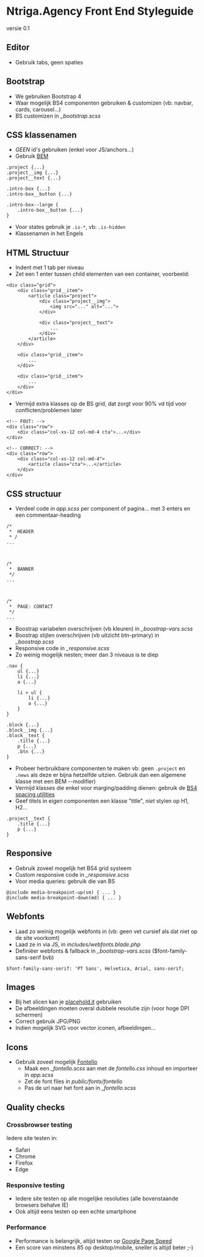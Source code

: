 # Ntriga.Agency Front End Styleguide

versie 0.1

## Editor

- Gebruik tabs, geen spaties

## Bootstrap

- We gebruiken Bootstrap 4
- Waar mogelijk BS4 componenten gebruiken & customizen (vb: navbar, cards, carousel...)
- BS customizen in _\_bootstrap.scss_

## CSS klassenamen

- _GEEN_ id's gebruiken (enkel voor JS/anchors...)
- Gebruik [BEM](https://css-tricks.com/bem-101/)

```
.project {...}
.project__img {...}
.project__text {...}

.intro-box {...}
.intro-box__button {...}

.intro-box--large {
	.intro-box__button {...}
}
```

- Voor states gebruik je `.is-*`, vb: `.is-hidden`
- Klassenamen in het Engels

## HTML Structuur

- Indent met 1 tab per niveau
- Zet een 1 enter tussen child elementen van een container, voorbeeld:

```
<div class="grid">
	<div class="grid__item">
		<article class="project">
			<div class="project__img">
				<img src="..." alt="...">
			</div>

			<div class="project__text">
				...
			</div>
		</article>
	</div>

	<div class="grid__item">
		...
	</div>

	<div class="grid__item">
		...
	</div>
</div>
```

- Vermijd extra klasses op de BS grid, dat zorgt voor 90% vd tijd voor conflicten/problemen later

```
<!-- FOUT: -->
<div class="row">
	<div class="col-xs-12 col-md-4 cta">...</div>
</div>

<!-- CORRECT: -->
<div class="row">
	<div class="col-xs-12 col-md-4">
		<article class="cta">...</article>
	</div>
</div>
```

## CSS structuur

- Verdeel code in _app.scss_ per component of pagina... met 3 enters en een commentaar-heading

```
/*
 *	HEADER
 * /
...



/*
 *	BANNER
 */
...



/*
 *	PAGE: CONTACT
 */
...

```

- Boostrap variabelen overschrijven (vb kleuren) in _\_boostrap-vars.scss_
- Boostrap stijlen overschrijven (vb uitzicht btn-primary) in _\_boostrap.scss_
- Responsive code in _\_responsive.scss_
- Zo weinig mogelijk nesten; meer dan 3 niveaus is te diep

```
.nav {
	ul {...}
	li {...}
	a {...}

	li > ul {
		li {...}
		a {...}
	}
}

.block {...}
.block__img {...}
.block__text {
	.title {...}
	p {...}
	.btn {...}
}
```

- Probeer herbruikbare componenten te maken
  vb: geen `.project` en `.news` als deze er bijna hetzelfde uitzien. Gebruik dan een algemene klasse met een BEM --modifier)
- Vermijd klasses die enkel voor marging/padding dienen: gebruik de [BS4 spacing utilities](https://getbootstrap.com/docs/4.5/utilities/spacing/)
- Geef titels in eigen componenten een klasse "title", _niet_ stylen op H1, H2...

```
.project__text {
	.title {...}
	p {...}
}
```

## Responsive

- Gebruik zoveel mogelijk het BS4 grid systeem
- Custom responsive code in _\_responsive.scss_
- Voor media queries: gebruik die van BS

```
@include media-breakpoint-up(sm) { ... }
@include media-breakpoint-down(md) { ... }
```

## Webfonts

- Laad zo weinig mogelijk webfonts in (vb: geen vet cursief als dat niet op de site voorkomt)
- Laad ze in via JS, in _includes/webfonts.blade.php_
- Definiëer webfonts & fallback in _\_bootstrap-vars.scss_ (\$font-family-sans-serif bvb)

```
$font-family-sans-serif: 'PT Sans', Helvetica, Arial, sans-serif;
```

## Images

- Bij het slicen kan je [placehold.it](http://placehold.it/) gebruiken
- De afbeeldingen moeten overal dubbele resolutie zijn (voor hoge DPI schermen)
- Correct gebruik JPG/PNG
- Indien mogelijk SVG voor vector iconen, afbeeldingen...

## Icons

- Gebruik zoveel mogelijk [Fontello](http://fontello.com)
  - Maak een _\_fontello.scss_ aan met de _fontello.css_ inhoud en importeer in _app.scss_
  - Zet de font files in _public/fonts/fontello_
  - Pas de url naar het font aan in _\_fontello.scss_

## Quality checks

### Crossbrowser testing

Iedere site testen in:

- Safari
- Chrome
- Firefox
- Edge

### Responsive testing

- Iedere site testen op alle mogelijke resoluties (alle bovenstaande browsers behalve IE)
- Ook altijd eens testen op een echte smartphone

### Performance

- Performance is belangrijk, altijd testen op [Google Page Speed](https://developers.google.com/speed/pagespeed/insights/)
- Een score van minstens 85 op desktop/mobile, sneller is altijd beter ;-)
